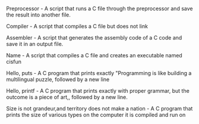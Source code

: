 Preprocessor -  A script that runs a C file through the preprocessor and save the result into another file.

Compiler - A script that compiles a C file but does not link

Assembler - A script that generates the assembly code of a C code and save it in an output file.

Name - A script that compiles a C file and creates an executable named cisfun

Hello, puts - A C program that prints exactly "Programming is like building a multilingual puzzle, followed by a new line

Hello, printf - A C program that prints exactly with proper grammar, but the outcome is a piece of art,, followed by a new line.

Size is not grandeur,and territory does not make a nation - A C program that prints the size of various types on the computer it is compiled and run on
